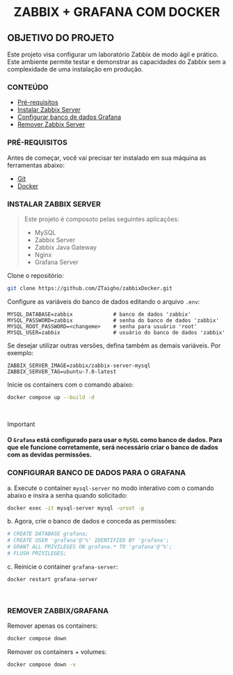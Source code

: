 <h1 align="center">ZABBIX + GRAFANA COM DOCKER</h1>

## OBJETIVO DO PROJETO
Este projeto visa configurar um laboratório Zabbix de modo ágil e prático. Este ambiente permite testar e demonstrar as capacidades do Zabbix sem a complexidade de uma instalação em produção.

### CONTEÚDO
<!--ts-->
   * [Pré-requisitos](#pr%C3%A9-requisitos)
   * [Instalar Zabbix Server](#instalar-zabbix-server)
   * [Configurar banco de dados Grafana](#configurar-banco-de-dados-para-o-grafana)
   * [Remover Zabbix Server](#remover-zabbixgrafana)
<!--te-->

### PRÉ-REQUISITOS

Antes de começar, você vai precisar ter instalado em sua máquina as ferramentas abaixo:

- [Git](https://git-scm.com/download/linux)
- [Docker](https://docs.docker.com/engine/install/)

### INSTALAR ZABBIX SERVER
>Este projeto é composoto pelas seguintes aplicações:
>- MySQL
>- Zabbix Server
>- Zabbix Java Gateway
>- Nginx
>- Grafana Server

Clone o repositório:
```bash
git clone https://github.com/ZTaigho/zabbixDocker.git
```

Configure as variáveis do banco de dados editando o arquivo `.env`:

```env
MYSQL_DATABASE=zabbix             # banco de dados 'zabbix'
MYSQL_PASSWORD=zabbix             # senha do banco de dados 'zabbix'
MYSQL_ROOT_PASSWORD=<changeme>    # senha para usuário 'root'
MYSQL_USER=zabbix                 # usuário do banco de dados 'zabbix'
```

Se desejar utilizar outras versões, defina também as demais variáveis. Por exemplo:

```env
ZABBIX_SERVER_IMAGE=zabbix/zabbix-server-mysql
ZABBIX_SERVER_TAG=ubuntu-7.0-latest
```

Inicie os containers com o comando abaixo:
```bash
docker compose up --build -d
```

<br>

> [!IMPORTANT]
> #### O `Grafana` está configurado para usar o `MySQL` como banco de dados. Para que ele funcione corretamente, será necessário criar o banco de dados com as devidas permissões.

### CONFIGURAR BANCO DE DADOS PARA O GRAFANA

a. Execute o container `mysql-server` no modo interativo com o comando abaixo e insira a senha quando solicitado:
```bash
docker exec -it mysql-server mysql -uroot -p
```

b. Agora, crie o banco de dados e conceda as permissões:
```bash
# CREATE DATABASE grafana;
# CREATE USER 'grafana'@'%' IDENTIFIED BY 'grafana';
# GRANT ALL PRIVILEGES ON grafana.* TO 'grafana'@'%';
# FLUSH PRIVILEGES;
```

c. Reinicie o container `grafana-server`:
```bash
docker restart grafana-server
```

<br>

### REMOVER ZABBIX/GRAFANA

Remover apenas os containers:
```bash
docker compose down
```

Remover os containers + volumes:
```bash
docker compose down -v
```
